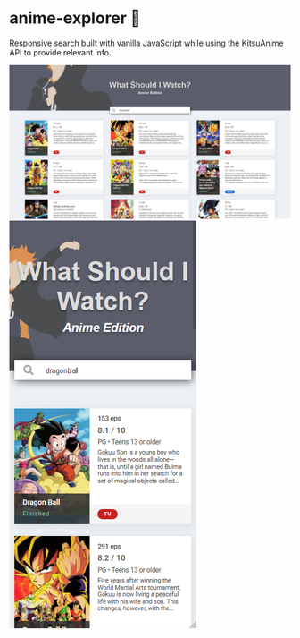 # anime-explorer 👾
Responsive search built with vanilla JavaScript while using the KitsuAnime API to provide relevant info.

![Screenshot](./images/screenshot-desktop.png)
![Screenshot](./images/screenshot-mobile.png)
